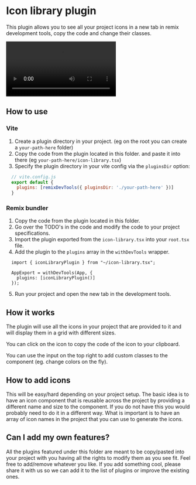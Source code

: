 # Icon library plugin

This plugin allows you to see all your project icons in a new tab in remix development tools, copy the code and change their classes.

<video controls="controls" src="./icon-library.mp4" ></video>

## How to use

### Vite
1. Create a plugin directory in your project. (eg on the root you can create a `your-path-here` folder)
2. Copy the code from the plugin located in this folder. and paste it into there (eg `your-path-here/icon-library.tsx`)
3. Specify the plugin directory in your vite config via the `pluginsDir` option:
  
```js
  // vite.config.js
  export default {
    plugins: [remixDevTools({ pluginsDir: './your-path-here' })]
  }
```


### Remix bundler

1. Copy the code from the plugin located in this folder.
2. Go over the TODO's in the code and modify the code to your project specifications.
3. Import the plugin exported from the `icon-library.tsx` into your `root.tsx` file.
4. Add the plugin to the `plugins` array in the `withDevTools` wrapper.

```tsx
  import { iconLibraryPlugin } from "~/icon-library.tsx";

  AppExport = withDevTools(App, {
    plugins: [iconLibraryPlugin()]
  });
```

5. Run your project and open the new tab in the development tools.

## How it works

The plugin will use all the icons in your project that are provided to it and will display them in a grid with different sizes. 

You can click on the icon to copy the code of the icon to your clipboard.

You can use the input on the top right to add custom classes to the component (eg. change colors on the fly).

## How to add icons

This will be easy/hard depending on your project setup. The basic idea is to have an icon component that is reusable across the project by
providing a different name and size to the component. If you do not have this you would probably need to do it in a different way. What is
important is to have an array of icon names in the project that you can use to generate the icons.

## Can I add my own features?

All the plugins featured under this folder are meant to be copy/pasted into your project with you having all the rights to modify them as you see fit. Feel free to add/remove whatever you like. If you add something cool, please share it with us so we can add it to the list of plugins or improve the existing ones.